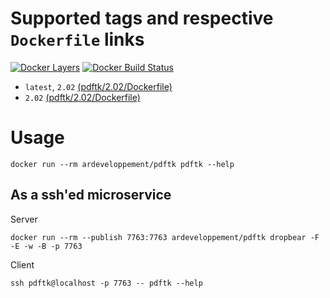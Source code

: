 # Supported tags and respective `Dockerfile` links
[![Docker Layers](https://images.microbadger.com/badges/image/ardeveloppement/pdftk.svg)][microbadger]
[![Docker Build Status](https://img.shields.io/docker/cloud/build/ardeveloppement/pdftk.svg)][dockerstore]

* `latest`, `2.02` [(pdftk/2.02/Dockerfile)](https://github.com/ArDeveloppement/docker-images/blob/master/pdftk/2.02/Dockerfile)
* `2.02` [(pdftk/2.02/Dockerfile)](https://github.com/ArDeveloppement/docker-images/blob/master/pdftk/2.02/Dockerfile)

# Usage

```
docker run --rm ardeveloppement/pdftk pdftk --help
```

## As a ssh'ed microservice

Server

```
docker run --rm --publish 7763:7763 ardeveloppement/pdftk dropbear -F -E -w -B -p 7763
```

Client

```
ssh pdftk@localhost -p 7763 -- pdftk --help
```

[microbadger]: https://microbadger.com/images/ardeveloppement/pdftk
[dockerstore]: https://store.docker.com/community/images/ardeveloppement/pdftk

